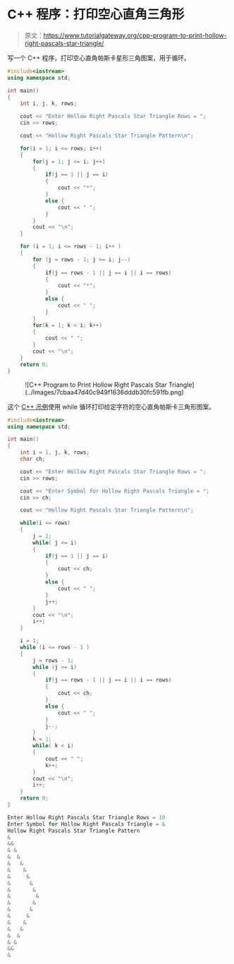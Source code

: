 # C++ 程序：打印空心直角三角形

> 原文：<https://www.tutorialgateway.org/cpp-program-to-print-hollow-right-pascals-star-triangle/>

写一个 C++ 程序，打印空心直角帕斯卡星形三角图案，用于循环。

```cpp
#include<iostream>
using namespace std;

int main()
{
	int i, j, k, rows;

    cout << "Enter Hollow Right Pascals Star Triangle Rows = ";
    cin >> rows;

    cout << "Hollow Right Pascals Star Triangle Pattern\n"; 

    for(i = 1; i <= rows; i++)
    {
    	for(j = 1; j <= i; j++)
		{
            if(j == 1 || j == i) 
            {
                cout << "*";
            }
            else {
                cout << " ";
            }
        }
        cout << "\n";
    }	

    for (i = 1; i <= rows - 1; i++ ) 
    {
		for (j = rows - 1; j >= i; j--) 
		{
			if(j == rows - 1 || j == i || i == rows) 
            {
                cout << "*";
			}
			else {
				cout << " ";
			}
		}
		for(k = 1; k < i; k++)
		{
			cout << " ";
		}
        cout << "\n";
    }	
 	return 0;
}
```

<figure class="wp-block-image size-large">![C++ Program to Print Hollow Right Pascals Star Triangle](../Images/7cbaa47d40c949f1636dddb30fc591fb.png)</figure>

这个 [C++ 示例](https://www.tutorialgateway.org/cpp-programs/)使用 while 循环打印给定字符的空心直角帕斯卡三角形图案。

```cpp
#include<iostream>
using namespace std;

int main()
{
	int i = 1, j, k, rows;
    char ch;

    cout << "Enter Hollow Right Pascals Star Triangle Rows = ";
    cin >> rows;

    cout << "Enter Symbol for Hollow Right Pascals Triangle = ";
    cin >> ch;

    cout << "Hollow Right Pascals Star Triangle Pattern\n"; 

    while(i <= rows)
    {
        j = 1;
    	while( j <= i)
		{
            if(j == 1 || j == i) 
            {
                cout << ch;
            }
            else {
                cout << " ";
            }
            j++;
        }
        cout << "\n";
        i++;
    }	

    i = 1; 
    while (i <= rows - 1 ) 
    {
        j = rows - 1; 
		while (j >= i) 
		{
			if(j == rows - 1 || j == i || i == rows) 
            {
                cout << ch;
			}
			else {
				cout << " ";
			}
            j--;
		}
        k = 1;
		while( k < i)
		{
			cout << " ";
            k++;
		}
        cout << "\n";
        i++;
    }	
 	return 0;
}
```

```cpp
Enter Hollow Right Pascals Star Triangle Rows = 10
Enter Symbol for Hollow Right Pascals Triangle = &
Hollow Right Pascals Star Triangle Pattern
&
&&
& &
&  &
&   &
&    &
&     &
&      &
&       &
&        &
&       &
&      & 
&     &  
&    &   
&   &    
&  &     
& &      
&&       
& 
```